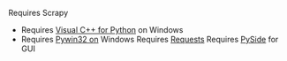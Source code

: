 Requires Scrapy
  - Requires [Visual C++ for Python](http://aka.ms/vcpython27) on Windows
  - Requires [Pywin32 on](https://sourceforge.net/projects/pywin32/files/) Windows
Requires [Requests](http://docs.python-requests.org/en/master/user/install/#pip-install-requests)
Requires [PySide](https://pypi.python.org/pypi/PySide/1.2.4) for GUI